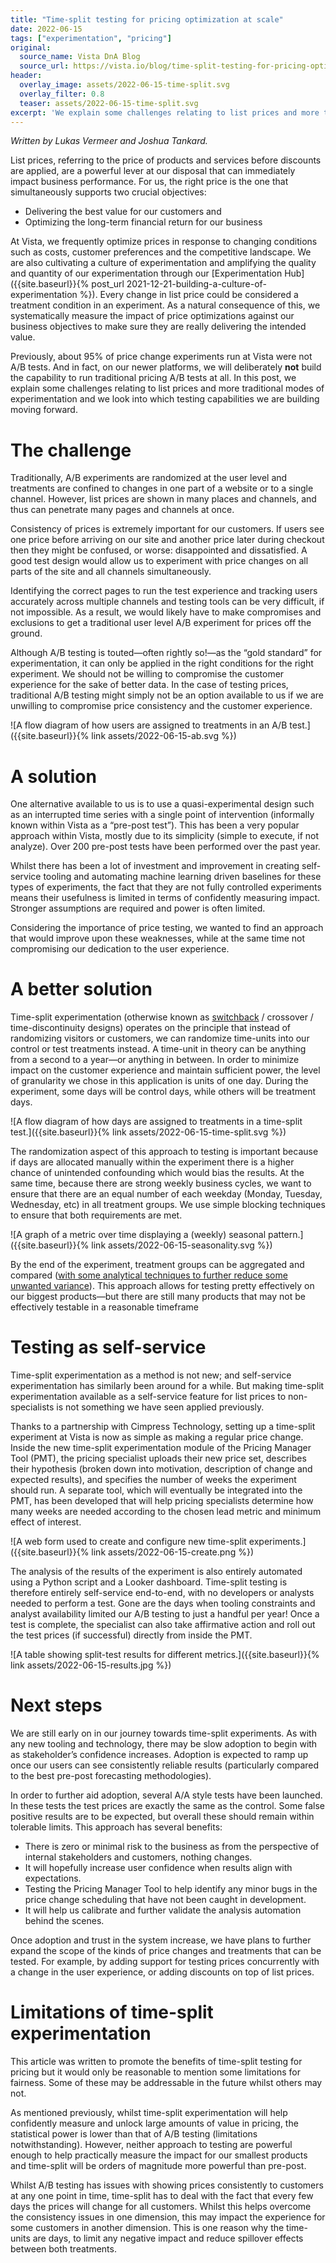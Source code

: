 ```yaml
---
title: "Time-split testing for pricing optimization at scale"
date: 2022-06-15
tags: ["experimentation", "pricing"]
original:
  source_name: Vista DnA Blog
  source_url: https://vista.io/blog/time-split-testing-for-pricing-optimization-at-scale
header:
  overlay_image: assets/2022-06-15-time-split.svg
  overlay_filter: 0.8
  teaser: assets/2022-06-15-time-split.svg
excerpt: 'We explain some challenges relating to list prices and more traditional modes of experimentation and we look into which testing capabilities we are building moving forward.'
---
```


*Written by Lukas Vermeer and Joshua Tankard.*

List prices, referring to the price of products and services before discounts are applied, are a powerful lever at our disposal that can immediately impact business performance. For us, the right price is the one that simultaneously supports two crucial objectives:

- Delivering the best value for our customers and
- Optimizing the long-term financial return for our business

At Vista, we frequently optimize prices in response to changing conditions such as costs, customer preferences and the competitive landscape. We are also cultivating a culture of experimentation and amplifying the quality and quantity of our experimentation through our [Experimentation Hub]({{site.baseurl}}{% post_url 2021-12-21-building-a-culture-of-experimentation %}). Every change in list price could be considered a treatment condition in an experiment. As a natural consequence of this, we systematically measure the impact of price optimizations against our business objectives to make sure they are really delivering the intended value.

Previously, about 95% of price change experiments run at Vista were not A/B tests. And in fact, on our newer platforms, we will deliberately **not** build the capability to run traditional pricing A/B tests at all. In this post, we explain some challenges relating to list prices and more traditional modes of experimentation and we look into which testing capabilities we are building moving forward.

# The challenge

Traditionally, A/B experiments are randomized at the user level and treatments are confined to changes in one part of a website or to a single channel. However, list prices are shown in many places and channels, and thus can penetrate many pages and channels at once.

Consistency of prices is extremely important for our customers. If users see one price before arriving on our site and another price later during checkout then they might be confused, or worse: disappointed and dissatisfied. A good test design would allow us to experiment with price changes on all parts of the site and all channels simultaneously.

Identifying the correct pages to run the test experience and tracking users accurately across multiple channels and testing tools can be very difficult, if not impossible. As a result, we would likely have to make compromises and exclusions to get a traditional user level A/B experiment for prices off the ground.

Although A/B testing is touted—often rightly so!—as the “gold standard” for experimentation, it can only be applied in the right conditions for the right experiment. We should not be willing to compromise the customer experience for the sake of better data. In the case of testing prices, traditional A/B testing might simply not be an option available to us if we are unwilling to compromise price consistency and the customer experience.

![A flow diagram of how users are assigned to treatments in an A/B test.]({{site.baseurl}}{% link assets/2022-06-15-ab.svg %})

# A solution

One alternative available to us is to use a quasi-experimental design such as an interrupted time series with a single point of intervention (informally known within Vista as a “pre-post test”). This has been a very popular approach within Vista, mostly due to its simplicity (simple to execute, if not analyze). Over 200 pre-post tests have been performed over the past year.

Whilst there has been a lot of investment and improvement in creating self-service tooling and automating machine learning driven baselines for these types of experiments, the fact that they are not fully controlled experiments means their usefulness is limited in terms of confidently measuring impact. Stronger assumptions are required and power is often limited.

Considering the importance of price testing, we wanted to find an approach that would improve upon these weaknesses, while at the same time not compromising our dedication to the user experience.

# A better solution

Time-split experimentation (otherwise known as [switchback](https://doordash.engineering/2018/02/13/switchback-tests-and-randomized-experimentation-under-network-effects-at-doordash/) / crossover / time-discontinuity designs) operates on the principle that instead of randomizing visitors or customers, we can randomize time-units into our control or test treatments instead. A time-unit in theory can be anything from a second to a year—or anything in between. In order to minimize impact on the customer experience and maintain sufficient power, the level of granularity we chose in this application is units of one day. During the experiment, some days will be control days, while others will be treatment days.

![A flow diagram of how days are assigned to treatments in a time-split test.]({{site.baseurl}}{% link assets/2022-06-15-time-split.svg %})

The randomization aspect of this approach to testing is important because if days are allocated manually within the experiment there is a higher chance of unintended confounding which would bias the results. At the same time, because there are strong weekly business cycles, we want to ensure that there are an equal number of each weekday (Monday, Tuesday, Wednesday, etc) in all treatment groups. We use simple blocking techniques to ensure that both requirements are met.

![A graph of a metric over time displaying a (weekly) seasonal pattern.]({{site.baseurl}}{% link assets/2022-06-15-seasonality.svg %})

By the end of the experiment, treatment groups can be aggregated and compared ([with some analytical techniques to further reduce some unwanted variance](https://towardsdatascience.com/online-experiments-tricks-variance-reduction-291b6032dcd7)). This approach allows for testing pretty effectively on our biggest products—but there are still many products that may not be effectively testable in a reasonable timeframe
 
# Testing as self-service

Time-split experimentation as a method is not new; and self-service experimentation has similarly been around for a while. But making time-split experimentation available as a self-service feature for list prices to non-specialists is not something we have seen applied previously.

Thanks to a partnership with Cimpress Technology, setting up a time-split experiment at Vista is now as simple as making a regular price change. Inside the new time-split experimentation module of the Pricing Manager Tool (PMT), the pricing specialist uploads their new price set, describes their hypothesis (broken down into motivation, description of change and expected results), and specifies the number of weeks the experiment should run. A separate tool, which will eventually be integrated into the PMT, has been developed that will help pricing specialists determine how many weeks are needed according to the chosen lead metric and minimum effect of interest.

![A web form used to create and configure new time-split experiments.]({{site.baseurl}}{% link assets/2022-06-15-create.png %})

The analysis of the results of the experiment is also entirely automated using a Python script and a Looker dashboard. Time-split testing is therefore entirely self-service end-to-end, with no developers or analysts needed to perform a test. Gone are the days when tooling constraints and analyst availability limited our A/B testing to just a handful per year! Once a test is complete, the specialist can also take affirmative action and roll out the test prices (if successful) directly from inside the PMT.

![A table showing split-test results for different metrics.]({{site.baseurl}}{% link assets/2022-06-15-results.jpg %})

# Next steps

We are still early on in our journey towards time-split experiments. As with any new tooling and technology, there may be slow adoption to begin with as stakeholder’s confidence increases. Adoption is expected to ramp up once our users can see consistently reliable results (particularly compared to the best pre-post forecasting methodologies).

In order to further aid adoption, several A/A style tests have been launched. In these tests the test prices are exactly the same as the control. Some false positive results are to be expected, but overall these should remain within tolerable limits. This approach has several benefits:

- There is zero or minimal risk to the business as from the perspective of internal stakeholders and customers, nothing changes.
- It will hopefully increase user confidence when results align with expectations.
- Testing the Pricing Manager Tool to help identify any minor bugs in the price change scheduling that have not been caught in development.
- It will help us calibrate and further validate the analysis automation behind the scenes.

Once adoption and trust in the system increase, we have plans to further expand the scope of the kinds of price changes and treatments that can be tested. For example, by adding support for testing prices concurrently with a change in the user experience, or adding discounts on top of list prices.

# Limitations of time-split experimentation

This article was written to promote the benefits of time-split testing for pricing but it would only be reasonable to mention some limitations for fairness. Some of these may be addressable in the future whilst others may not.

As mentioned previously, whilst time-split experimentation will help confidently measure and unlock large amounts of value in pricing, the statistical power is lower than that of A/B testing (limitations notwithstanding). However, neither approach to testing are powerful enough to help practically measure the impact for our smallest products and time-split will be orders of magnitude more powerful than pre-post.

Whilst A/B testing has issues with showing prices consistently to customers at any one point in time, time-split has to deal with the fact that every few days the prices will change for all customers. Whilst this helps overcome the consistency issues in one dimension, this may impact the experience for some customers in another dimension. This is one reason why the time-units are days, to limit any negative impact and reduce spillover effects between both treatments.

